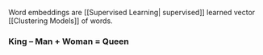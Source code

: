 Word embeddings are [[Supervised Learning| supervised]] learned vector [[Clustering Models]] of words. 


### King – Man + Woman = Queen
